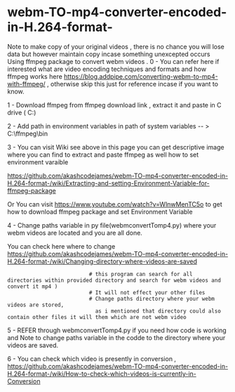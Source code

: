 # webm-TO-mp4-converter-encoded-in-H.264-format-



  Note to make copy of your original videos , there is no chance you will lose data but however maintain copy incase something unexcepted occurs
  Using ffmpeg package to convert webm videos .
0 - You can refer here if interested what are video encoding techniques and formats and how ffmpeg works here 
https://blog.addpipe.com/converting-webm-to-mp4-with-ffmpeg/ , otherwise skip this just for reference incase if you want to know.

1 -  Download ffmpeg from ffmpeg download link , extract it and paste in C drive ( C:\)


2 -  Add path in environment variables in path of system variables     -- >    C:\ffmpeg\bin



3 -  You can visit Wiki see above in this page you can get descriptive image where you can find to extract and paste ffmpeg as well how to set environment varaible

https://github.com/akashcodejames/webm-TO-mp4-converter-encoded-in-H.264-format-/wiki/Extracting-and-setting-Environment-Variable-for-ffmpeg-package
         
Or You can visit https://www.youtube.com/watch?v=WlnwMenTC5o to get how to download ffmpeg package and set Environment Variable 




4 - Change paths variable in py file(webmconvertTomp4.py) where your webm videos are located and you are all done.

You can check here where to change   https://github.com/akashcodejames/webm-TO-mp4-converter-encoded-in-H.264-format-/wiki/Changing-directory-where-videos-are-saved

                              # this program can search for all directories within provided directory and search for webm videos and convert it mp4 )
                              # It will not effect your other files
                              # Change paths directory where your webm videos are stored, 
                                as i mentioned that directory could also contain other files it will them which are not webm video

 
5 - REFER through webmconvertTomp4.py if you need how code is working and Note to change paths variable in the codde to the directory where 
your videos are saved.


6 - You can check which video is presently in conversion , https://github.com/akashcodejames/webm-TO-mp4-converter-encoded-in-H.264-format-/wiki/How-to-check-which-videos-is-currently-in-Conversion
    
   
